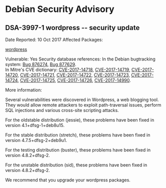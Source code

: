 
Debian Security Advisory
========================


DSA-3997-1 wordpress -- security update
---------------------------------------



Date Reported:
10 Oct 2017
Affected Packages:

[wordpress](https://packages.debian.org/src:wordpress)

Vulnerable:
Yes
Security database references:
In the Debian bugtracking system: [Bug 876274](https://bugs.debian.org/cgi-bin/bugreport.cgi?bug=876274), [Bug 877629](https://bugs.debian.org/cgi-bin/bugreport.cgi?bug=877629).  
In Mitre's CVE dictionary: [CVE-2017-14718](https://security-tracker.debian.org/tracker/CVE-2017-14718), [CVE-2017-14719](https://security-tracker.debian.org/tracker/CVE-2017-14719), [CVE-2017-14720](https://security-tracker.debian.org/tracker/CVE-2017-14720), [CVE-2017-14721](https://security-tracker.debian.org/tracker/CVE-2017-14721), [CVE-2017-14722](https://security-tracker.debian.org/tracker/CVE-2017-14722), [CVE-2017-14723](https://security-tracker.debian.org/tracker/CVE-2017-14723), [CVE-2017-14724](https://security-tracker.debian.org/tracker/CVE-2017-14724), [CVE-2017-14725](https://security-tracker.debian.org/tracker/CVE-2017-14725), [CVE-2017-14726](https://security-tracker.debian.org/tracker/CVE-2017-14726), [CVE-2017-14990](https://security-tracker.debian.org/tracker/CVE-2017-14990).  

More information:

Several vulnerabilities were discovered in Wordpress, a web blogging tool.
They would allow remote attackers to exploit path-traversal issues, perform SQL
injections and various cross-site scripting attacks.


For the oldstable distribution (jessie), these problems have been fixed
in version 4.1+dfsg-1+deb8u15.


For the stable distribution (stretch), these problems have been fixed in
version 4.7.5+dfsg-2+deb9u1.


For the testing distribution (buster), these problems have been fixed
in version 4.8.2+dfsg-2.


For the unstable distribution (sid), these problems have been fixed in
version 4.8.2+dfsg-2.


We recommend that you upgrade your wordpress packages.





